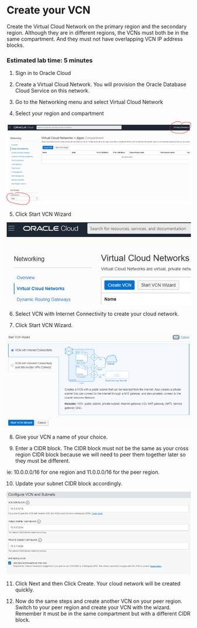 # Create your VCN

Create the Virtual Cloud Network on the primary region and the secondary region.  Although they are in different regions, the VCNs must both be in the same compartment. And they must not have overlapping VCN IP address blocks. 

### Estimated lab time:  5 minutes


1. Sign in to Oracle Cloud

2. Create a Virtual Cloud Network.  You will provision the Oracle Database Cloud Service on this network.

3. Go to the Networking menu and select Virtual Cloud Network

4. Select your region and compartment

![select-compartment](./images/select-compartment.png)

5. Click Start VCN Wizard

![image-20210121173942686](./images/image-20210121173942686.png)


6. Select VCN with Internet Connectivity to create your cloud network.

7. Click Start VCN Wizard.  

![image-20210121180617626](./images/image-20210121180617626.png)



8. Give your VCN a name of your choice.

9. Enter a CIDR block.  The CIDR block must not be the same as your cross region CIDR block because we will need to peer them together later so they must be different.  

ie: 10.0.0.0/16 for one region and 11.0.0.0/16 for the peer region.

10. Update your subnet CIDR block accordingly.

![image-20210121181204561](./images/image-20210121181204561.png)

11. Click Next and then Click Create.  Your cloud network will be created quickly.

12. Now do the same steps and create another VCN on your peer region.  Switch to your peer region and create your VCN with the wizard.  Remember it must be in the same compartment but with a different CIDR block.

